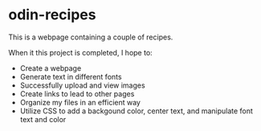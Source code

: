 # odin-recipes

This is a webpage containing a couple of recipes. 

When it this project is completed, I hope to: 
* Create a webpage 
* Generate text in different fonts
* Successfully upload and view images 
* Create links to lead to other pages
* Organize my files in an efficient way
* Utilize CSS to add a backgound color, center text, and manipulate font text and color